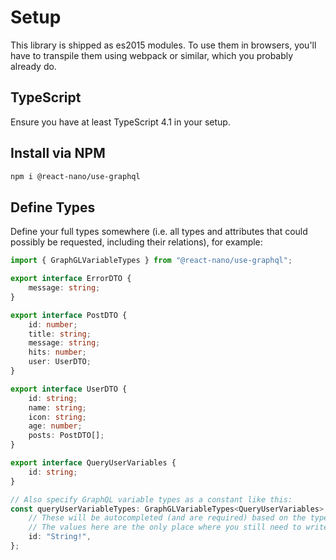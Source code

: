 # Setup

This library is shipped as es2015 modules. To use them in browsers, you'll have to transpile them using webpack or similar, which you probably already do.

## TypeScript

Ensure you have at least TypeScript 4.1 in your setup.

## Install via NPM

```bash
npm i @react-nano/use-graphql
```

## Define Types

Define your full types somewhere (i.e. all types and attributes that could possibly be requested, including their relations), for example:

```TypeScript
import { GraphGLVariableTypes } from "@react-nano/use-graphql";

export interface ErrorDTO {
    message: string;
}

export interface PostDTO {
    id: number;
    title: string;
    message: string;
    hits: number;
    user: UserDTO;
}

export interface UserDTO {
    id: string;
    name: string;
    icon: string;
    age: number;
    posts: PostDTO[];
}

export interface QueryUserVariables {
    id: string;
}

// Also specify GraphQL variable types as a constant like this:
const queryUserVariableTypes: GraphGLVariableTypes<QueryUserVariables> = {
    // These will be autocompleted (and are required) based on the type argument above
    // The values here are the only place where you still need to write GraphQL types.
    id: "String!",
};

```
